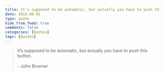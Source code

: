 ```yaml
---
title: It’s supposed to be automatic, but actually you have to push this button.
date: 2015-08-01
type: quote
hide_from_feed: true
comments: false
categories: [Quotes]
tags: [Quotes]
---
```


>It’s supposed to be automatic, but actually you have to push this button.
<br/><br/>- John Brunner
